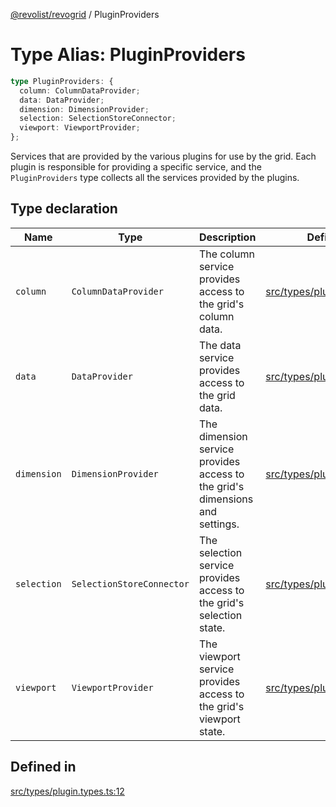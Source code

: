 [@revolist/revogrid](README.md) / PluginProviders

# Type Alias: PluginProviders

```ts
type PluginProviders: {
  column: ColumnDataProvider;
  data: DataProvider;
  dimension: DimensionProvider;
  selection: SelectionStoreConnector;
  viewport: ViewportProvider;
};
```

Services that are provided by the various plugins for use by the grid. Each plugin
is responsible for providing a specific service, and the `PluginProviders` type collects all the services provided
by the plugins.

## Type declaration

| Name | Type | Description | Defined in |
| ------ | ------ | ------ | ------ |
| `column` | `ColumnDataProvider` | The column service provides access to the grid's column data. | [src/types/plugin.types.ts:28](https://github.com/revolist/revogrid/blob/a4b231d71029faeb28d2b2f5098e6a96aa320bc0/src/types/plugin.types.ts#L28) |
| `data` | `DataProvider` | The data service provides access to the grid data. | [src/types/plugin.types.ts:16](https://github.com/revolist/revogrid/blob/a4b231d71029faeb28d2b2f5098e6a96aa320bc0/src/types/plugin.types.ts#L16) |
| `dimension` | `DimensionProvider` | The dimension service provides access to the grid's dimensions and settings. | [src/types/plugin.types.ts:20](https://github.com/revolist/revogrid/blob/a4b231d71029faeb28d2b2f5098e6a96aa320bc0/src/types/plugin.types.ts#L20) |
| `selection` | `SelectionStoreConnector` | The selection service provides access to the grid's selection state. | [src/types/plugin.types.ts:24](https://github.com/revolist/revogrid/blob/a4b231d71029faeb28d2b2f5098e6a96aa320bc0/src/types/plugin.types.ts#L24) |
| `viewport` | `ViewportProvider` | The viewport service provides access to the grid's viewport state. | [src/types/plugin.types.ts:32](https://github.com/revolist/revogrid/blob/a4b231d71029faeb28d2b2f5098e6a96aa320bc0/src/types/plugin.types.ts#L32) |

## Defined in

[src/types/plugin.types.ts:12](https://github.com/revolist/revogrid/blob/a4b231d71029faeb28d2b2f5098e6a96aa320bc0/src/types/plugin.types.ts#L12)

